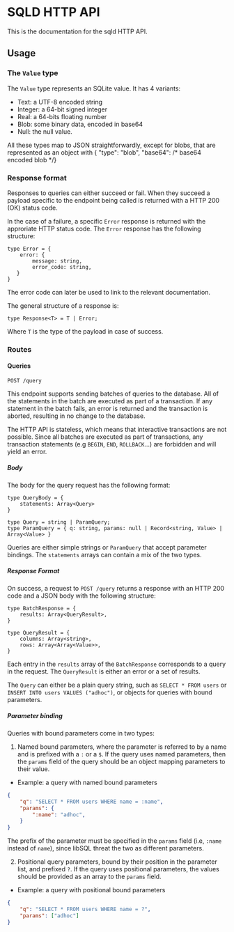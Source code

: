 # SQLD HTTP API

This is the documentation for the sqld HTTP API.

## Usage

### The `Value` type

The `Value` type represents an SQLite value. It has 4 variants:

- Text: a UTF-8 encoded string
- Integer: a 64-bit signed integer
- Real: a 64-bits floating number
- Blob: some binary data, encoded in base64
- Null: the null value.

All these types map to JSON straightforwardly, except for blobs, that are represented as an object with { "type": "blob", "base64": /* base64 encoded blob */}

### Response format

Responses to queries can either succeed or fail. When they succeed a payload specific to the endpoint being called is returned with a HTTP 200 (OK) status code.

In the case of a failure, a specific `Error` response is returned with the approriate HTTP status code. The `Error` response has the following structure:

```
type Error = {
    error: {
        message: string,
        error_code: string,
   }
}
```

The error code can later be used to link to the relevant documentation.

The general structure of a response is:

```
type Response<T> = T | Error;
```

Where `T` is the type of the payload in case of success.

### Routes

#### Queries

```
POST /query
```

This endpoint supports sending batches of queries to the database. All of the statements in the batch are executed as part of a transaction. If any statement in the batch fails, an error is returned and the transaction is aborted, resulting in no change to the database.

The HTTP API is stateless, which means that interactive transactions are not possible. Since all batches are executed as part of transactions, any transaction statements (e.g `BEGIN`, `END`, `ROLLBACK`...) are forbidden and will yield an error.

##### Body

The body for the query request has the following format:

```
type QueryBody = {
    statements: Array<Query>
}

type Query = string | ParamQuery;
type ParamQuery = { q: string, params: null | Record<string, Value> | Array<Value> }
```

Queries are either simple strings or `ParamQuery` that accept parameter bindings. The `statements` arrays can contain a mix of the two types.

##### Response Format

On success, a request to `POST /query` returns a response with an HTTP 200 code and a JSON body with the following structure:
```
type BatchResponse = {
    results: Array<QueryResult>,
}

type QueryResult = {
    columns: Array<string>,
    rows: Array<Array<Value>>,
}

```

Each entry in the `results` array of the `BatchResponse` corresponds to a query in the request.
The `QueryResult` is either an error or a set of results.

The `Query` can either be a plain query string, such as `SELECT * FROM users` or `INSERT INTO users VALUES ("adhoc")`, or objects for queries with bound parameters.

##### Parameter binding

Queries with bound parameters come in two types:

1. Named bound parameters, where the parameter is referred to by a name and is prefixed with a `:` or a `$`. If the query uses named parameters, then the `params` field of the query should be an object mapping parameters to their value.

- Example: a query with named bound parameters

```json
{
    "q": "SELECT * FROM users WHERE name = :name",
    "params": {
        ":name": "adhoc",
    }
}
```
The prefix of the parameter must be specified in the `params` field (i.e, `:name` instead of `name`), since libSQL threat the two as different parameters.

2. Positional query parameters, bound by their position in the parameter list, and prefixed `?`. If the query uses positional parameters, the values should be provided as an array to the `params` field.

- Example: a query with positional bound parameters

```json
{
    "q": "SELECT * FROM users WHERE name = ?",
    "params": ["adhoc"]
}
```
